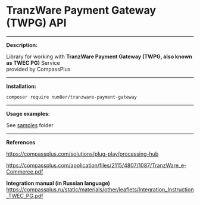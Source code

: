 # TranzWare Payment Gateway (TWPG) API

----

**Description:**

Library for working with **TranzWare Payment Gateway (TWPG, also known as TWEC PG)** Service <br/>
provided by CompassPlus 

---

**Installation:**

```
composer require num8er/tranzware-payment-gateway
```

---

**Usage examples:**

See [samples](samples) folder

---

**References**

https://compassplus.com/solutions/plug-play/processing-hub

https://compassplus.com/application/files/2115/4807/1087/TranzWare_e-Commerce.pdf

**Integration manual (in Russian language)**
https://compassplus.ru/static/materials/other/leaflets/Integration_Instruction_TWEC_PG.pdf
